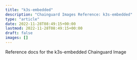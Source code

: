```yaml
---
title: "k3s-embedded"
description: "Chainguard Images Reference: k3s-embedded"
type: "article"
date: 2022-11-28T08:49:15+00:00
lastmod: 2022-11-28T08:49:15+00:00
draft: false
images: []
---
```


Reference docs for the k3s-embedded Chainguard Image
